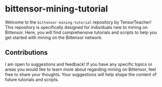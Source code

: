 # bittensor-mining-tutorial

Welcome to the `bittensor-mining-tutorial` repository by TensorTeacher! This repository is specifically designed for individuals new to mining on Bittensor. Here, you will find comprehensive tutorials and scripts to help you get started with mining on the Bittensor network.

## Contributions

I am open to suggestions and feedback! If you have any specific topics or areas you would like to learn more about regarding mining on Bittensor, feel free to share your thoughts. Your suggestions will help shape the content of future tutorials and scripts.

